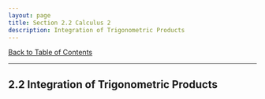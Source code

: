 ```yaml
---
layout: page
title: Section 2.2 Calculus 2
description: Integration of Trigonometric Products
---
```


[Back to Table of Contents](../..)

---

## 2.2 Integration of Trigonometric Products
